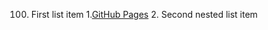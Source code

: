 100. First list item
     1.[GitHub Pages](https://pages.github.com/)
     2. Second nested list item
